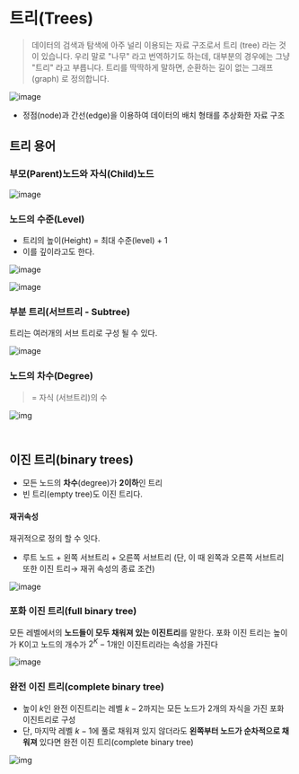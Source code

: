 # 트리(Trees)

> 데이터의 검색과 탐색에 아주 널리 이용되는 자료 구조로서 트리 (tree) 라는 것이 있습니다. 우리 말로 "나무" 라고 번역하기도 하는데, 대부분의 경우에는 그냥 "트리" 라고 부릅니다. 트리를 딱딱하게 말하면, 순환하는 길이 없는 그래프 (graph) 로 정의합니다.

![image](https://media.vlpt.us/images/inyong_pang/post/7668b115-90ed-46c7-8b41-fe17fa1bc99f/image.png)

- 정점(node)과 간선(edge)을 이용하여 데이터의 배치 형태를 추상화한 자료 구조



## 트리 용어

### 부모(Parent)노드와 자식(Child)노드

![image](https://media.vlpt.us/images/inyong_pang/post/0b001f7e-7197-4185-a4c3-82333a0356ea/image.png)

### 노드의 수준(Level)

- 트리의 높이(Height) = 최대 수준(level) + 1 
- 이를 깊이라고도 한다.

![image](https://media.vlpt.us/images/inyong_pang/post/af050cb5-d25f-499a-b53c-043e2abd4112/image.png)

![image](https://media.vlpt.us/images/inyong_pang/post/5d74694c-c5d8-4577-bc17-1c119984293f/image.png)

### 부분 트리(서브트리 - Subtree)

트리는 여러개의 서브 트리로 구성 될 수 있다.

![image](https://media.vlpt.us/images/inyong_pang/post/aec4f657-4e14-4da7-aebb-26b75e9f557b/image.png)



### 노드의 차수(Degree)

> = 자식 (서브트리)의 수

![img](https://media.vlpt.us/images/inyong_pang/post/513d3250-3a6d-4f0c-8868-bb842c407115/image.png)





## </br>이진 트리(binary trees)

- 모든 노드의 **차수**(degree)가 **2이하**인 트리
- 빈 트리(empty tree)도 이진 트리다.

#### **재귀속성**

재귀적으로 정의 할 수 잇다.

- 루트 노드 + 왼쪽 서브트리 + 오른쪽 서브트리
  (단, 이 때 왼쪽과 오른쪽 서브트리 또한 이진 트리→ 재귀 속성의 종료 조건)

![image](https://media.vlpt.us/images/inyong_pang/post/a1de5ec8-bfd6-4973-9a8e-3643963a60cf/image.png)

### 포화 이진 트리(full binary tree)

모든 레벨에서의 **노드들이 모두 채워져 있는 이진트리**를 말한다. 포화 이진 트리는 높이가 K이고 노드의 개수가 $2^K -1$개인 이진트리라는 속성을 가진다

![image](https://media.vlpt.us/images/inyong_pang/post/482b84ab-f576-4c2e-b889-6cb57856cf76/image.png)

### 완전 이진 트리(complete binary tree)

- 높이 $k$인 완전 이진트리는 레벨 $k-2$까지는 모든 노드가 2개의 자식을 가진 포화 이진트리로 구성
- 단, 마지막 레벨 $k-1$에 풀로 채워져 있지 않더라도 **왼쪽부터 노드가 순차적으로 채워져** 있다면
  완전 이진 트리(complete binary tree)

![img](https://media.vlpt.us/images/inyong_pang/post/06133890-a5c6-4516-8567-06a965822b12/image.png)